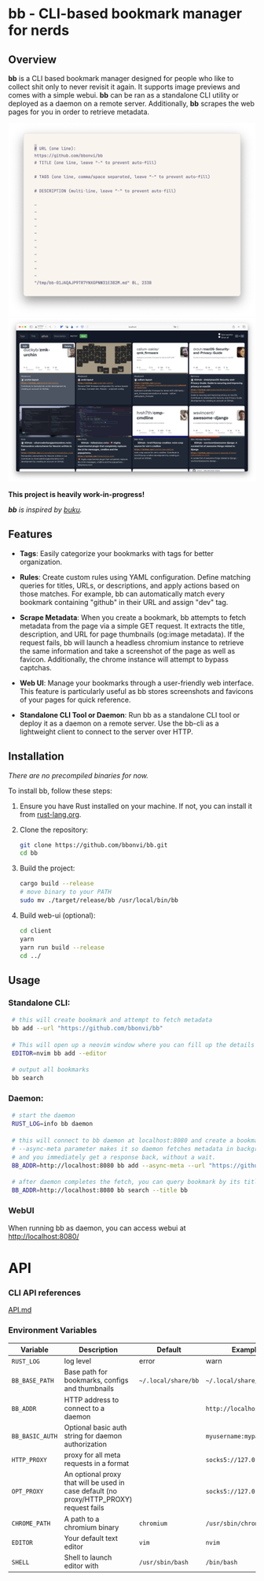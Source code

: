 # bb - CLI-based bookmark manager for nerds


## Overview

**bb** is a CLI based bookmark manager designed for people who like to collect shit only to never revisit it again. It supports image previews and comes with a  simple webui. **bb** can be ran as a standalone CLI utility or deployed as a daemon on a remote server. Additionally, **bb** scrapes the web pages for you in order to retrieve metadata. 

![](https://github.com/bbonvi/bb/blob/main/screenshots/shot1.png?raw=true)
![](https://github.com/bbonvi/bb/blob/main/screenshots/shot2.png?raw=true)

**This project is heavily work-in-progress!**

***bb** is inspired by [buku](https://github.com/jarun/buku).*


## Features

- **Tags**: Easily categorize your bookmarks with tags for better organization.

- **Rules**: Create custom rules using YAML configuration. Define matching queries for titles, URLs, or descriptions, and apply actions based on those matches. For example, bb can automatically match every bookmark containing "github" in their URL and assign "dev" tag.

- **Scrape Metadata**: When you create a bookmark, bb attempts to fetch metadata from the page via a simple GET request. It extracts the title, description, and URL for page thumbnails (og:image metadata). If the request fails, bb will launch a headless chromium instance to retrieve the same information and take a screenshot of the page as well as favicon. Additionally, the chrome instance will attempt to bypass captchas.

- **Web UI**: Manage your bookmarks through a user-friendly web interface. This feature is particularly useful as bb stores screenshots and favicons of your pages for quick reference.

- **Standalone CLI Tool or Daemon**: Run bb as a standalone CLI tool or deploy it as a daemon on a remote server. Use the bb-cli as a lightweight client to connect to the server over HTTP.

## Installation

*There are no precompiled binaries for now.*

To install bb, follow these steps:

1. Ensure you have Rust installed on your machine. If not, you can install it from [rust-lang.org](https://www.rust-lang.org/).

2. Clone the repository:

   ```bash
   git clone https://github.com/bbonvi/bb.git
   cd bb
   ```

3. Build the project:

   ```bash
   cargo build --release
   # move binary to your PATH
   sudo mv ./target/release/bb /usr/local/bin/bb
   ```

4. Build web-ui (optional):

   ```bash
   cd client
   yarn
   yarn run build --release
   cd ../
   ```
   
## Usage

### Standalone CLI:
   
   ```bash
    # this will create bookmark and attempt to fetch metadata
    bb add --url "https://github.com/bbonvi/bb"

    # This will open up a neovim window where you can fill up the details
    EDITOR=nvim bb add --editor

    # output all bookmarks
    bb search
   ```

### Daemon:

   ```bash
    # start the daemon
    RUST_LOG=info bb daemon

    # this will connect to bb daemon at localhost:8080 and create a bookmark.
    # --async-meta parameter makes it so daemon fetches metadata in background
    # and you immediately get a response back, without a wait.
    BB_ADDR=http://localhost:8080 bb add --async-meta --url "https://github.com/bbonvi/bb"

    # after daemon completes the fetch, you can query bookmark by its title
    BB_ADDR=http://localhost:8080 bb search --title bb
   ```

### WebUI

When running bb as daemon, you can access webui at [http://localhost:8080/](http://localhost:8080/) 


# API

### CLI API references
[API.md](https://github.com/bbonvi/bb/blob/main/API.md)

### Environment Variables

| Variable      | Description      | Default      | Example |
| ------------- | ---------------- | ------------ | ------- |
| `RUST_LOG`            | log level | error | warn |
| `BB_BASE_PATH`        | Base path for bookmarks, configs and thumbnails       | `~/.local/share/bb`   | `~/.local/share/bb`     |
| `BB_ADDR`             | HTTP address to connect to a daemon                   |                       | `http://localhost:8080` |
| `BB_BASIC_AUTH`       | Optional basic auth string for daemon authorization   |                       | `myusername:mypassword` |
| `HTTP_PROXY`          | proxy for all meta requests in a format               |                       | `socks5://127.0.0.1:8060` |
| `OPT_PROXY`           | An optional proxy that will be used in case default (no proxy/HTTP_PROXY) request fails | | `socks5://127.0.0.1:8060` |
| `CHROME_PATH`         | A path to a chromium binary                           | `chromium`            | `/usr/sbin/chromium`    |
| `EDITOR`              | Your default text editor                              | `vim`                 | `nvim`                  |
| `SHELL`               | Shell to launch editor with                           | `/usr/sbin/bash`      | `/bin/bash`             |



